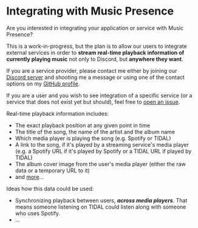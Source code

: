 # Integrating with Music Presence

Are you interested in integrating
your application or service with Music Presence?

This is a work-in-progress,
but the plan is to allow our users to integrate external services
in order to **stream real-time playback information of currently playing music**
not only to Discord, but **anywhere they want**.

If you are a service provider, please contact me either
by joining our [Discord server](https://discord-invite.musicpresence.app)
and shooting me a message or using one of the contact options
on my [GitHub profile](https://github.com/ungive).

If you are a user and you wish to see integration of a specific service
(or a service that does not exist yet but should), feel free to
[open an issue](https://github.com/ungive/discord-music-presence/issues/new/choose).

Real-time playback information includes:

- The exact playback position at any given point in time
- The title of the song, the name of the artist and the album name
- Which media player is playing the song (e.g. Spotify or TIDAL)
- A link to the song, if it's played by a streaming service's media player
  (e.g. a Spotify URL if it's played by Spotify
  or a TIDAL URL if played by TIDAL)
- The album cover image from the user's media player
  (either the raw data or a temporary URL to it)
- and [more](https://github.com/ungive/discord-music-presence/blob/master/PRIVACY.md#media-metadata)...

Ideas how this data could be used:

- Synchronizing playback between users, ***across media players***.
  That means someone listening on TIDAL
  could listen along with someone who uses Spotify.
- ...
